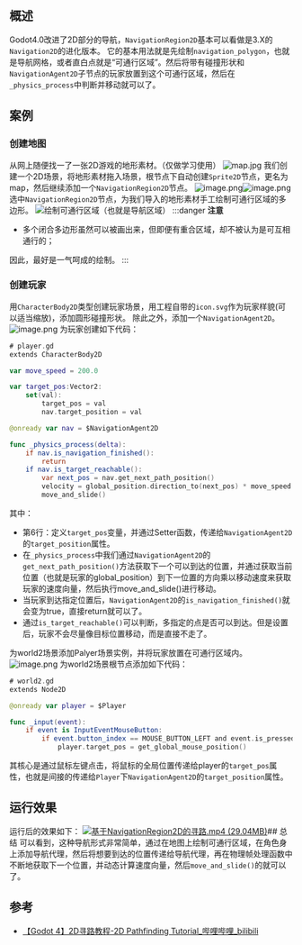 ## 概述
Godot4.0改进了2D部分的导航，`NavigationRegion2D`基本可以看做是3.X的`Navigation2D`的进化版本。
它的基本用法就是先绘制`navigation_polygon`，也就是导航网格，或者直白点就是“可通行区域”。然后将带有碰撞形状和`NavigationAgent2D`子节点的玩家放置到这个可通行区域，然后在`_physics_process`中判断并移动就可以了。
## 案例
### 创建地图
从网上随便找一了一张2D游戏的地形素材。（仅做学习使用）
![map.jpg](https://cdn.nlark.com/yuque/0/2023/jpeg/8438332/1686487947542-491a5ece-1efe-4e72-88a7-d5e885ac16ec.jpeg#averageHue=%232b3f29&clientId=u50fdf842-7e80-4&from=drop&height=348&id=uf0438def&originHeight=640&originWidth=640&originalType=binary&ratio=3&rotation=0&showTitle=false&size=48930&status=done&style=none&taskId=u71fd4b46-dc4c-432a-9e1a-eb8ee98eba8&title=&width=348)
我们创建一个2D场景，将地形素材拖入场景，根节点下自动创建`Sprite2D`节点，更名为map，然后继续添加一个`NavigationRegion2D`节点。
![image.png](https://cdn.nlark.com/yuque/0/2023/png/8438332/1686487848671-82e8329e-690e-43a0-86f0-d24d259c4229.png#averageHue=%232a2f39&clientId=u50fdf842-7e80-4&from=paste&height=112&id=ue326a8e0&originHeight=337&originWidth=558&originalType=binary&ratio=3&rotation=0&showTitle=false&size=25218&status=done&style=none&taskId=u751f3240-55db-4ae6-ade0-6ecca1c0f44&title=&width=186)![image.png](https://cdn.nlark.com/yuque/0/2023/png/8438332/1686487872122-b286495c-d2be-475a-80d7-f7cfe520f8b3.png#averageHue=%2331452b&clientId=u50fdf842-7e80-4&from=paste&height=356&id=uf412d094&originHeight=1068&originWidth=1074&originalType=binary&ratio=3&rotation=0&showTitle=false&size=1077449&status=done&style=none&taskId=u219a3ac3-9675-4ef4-9251-7b8e62b09df&title=&width=358)
选中`NavigationRegion2D`节点，为我们导入的地形素材手工绘制可通行区域的多边形。
![绘制可通行区域（也就是导航区域）](https://cdn.nlark.com/yuque/0/2023/png/8438332/1686488168856-c030b6d5-ec38-4a76-9538-4a7285345db7.png#averageHue=%232e422a&clientId=u50fdf842-7e80-4&from=paste&height=421&id=uc77674f8&originHeight=1263&originWidth=1074&originalType=binary&ratio=3&rotation=0&showTitle=true&size=1139845&status=done&style=none&taskId=uc14d4ee6-d311-4e51-853a-46e338a192b&title=%E7%BB%98%E5%88%B6%E5%8F%AF%E9%80%9A%E8%A1%8C%E5%8C%BA%E5%9F%9F%EF%BC%88%E4%B9%9F%E5%B0%B1%E6%98%AF%E5%AF%BC%E8%88%AA%E5%8C%BA%E5%9F%9F%EF%BC%89&width=358 "绘制可通行区域（也就是导航区域）")
:::danger
**注意**

- 多个闭合多边形虽然可以被画出来，但即便有重合区域，却不被认为是可互相通行的；

因此，最好是一气呵成的绘制。
:::
### 创建玩家
用`CharacterBody2D`类型创建玩家场景，用工程自带的`icon.svg`作为玩家样貌(可以适当缩放)，添加圆形碰撞形状。
除此之外，添加一个`NavigationAgent2D`。
![image.png](https://cdn.nlark.com/yuque/0/2023/png/8438332/1686485151635-a90d7c98-014f-4226-ac4a-92d600263716.png#averageHue=%232a7185&clientId=u50fdf842-7e80-4&from=paste&height=183&id=u3134b194&originHeight=550&originWidth=1272&originalType=binary&ratio=3&rotation=0&showTitle=false&size=74357&status=done&style=none&taskId=u2bcd6003-1842-4e36-9f5a-7d85941fb1f&title=&width=424)
为玩家创建如下代码：
```swift
# player.gd
extends CharacterBody2D

var move_speed = 200.0

var target_pos:Vector2:
	set(val):
		target_pos = val
		nav.target_position = val

@onready var nav = $NavigationAgent2D

func _physics_process(delta):
	if nav.is_navigation_finished():
		return
	if nav.is_target_reachable():
		var next_pos = nav.get_next_path_position()
		velocity = global_position.direction_to(next_pos) * move_speed
		move_and_slide()

```
其中：

- 第6行：定义`target_pos`变量，并通过Setter函数，传递给`NavigationAgent2D`的`target_position`属性。
- 在`_physics_process`中我们通过`NavigationAgent2D`的`get_next_path_position()`方法获取下一个可以到达的位置，并通过获取当前位置（也就是玩家的global_position）到下一位置的方向乘以移动速度来获取玩家的速度向量，然后执行move_and_slide()进行移动。
- 当玩家到达指定位置后，`NavigationAgent2D`的`is_navigation_finished()`就会变为true，直接return就可以了。
- 通过`is_target_reachable()`可以判断，多指定的点是否可以到达。但是设置后，玩家不会尽量像目标位置移动，而是直接不走了。

为world2场景添加Palyer场景实例，并将玩家放置在可通行区域内。
![image.png](https://cdn.nlark.com/yuque/0/2023/png/8438332/1686489101275-4aac234a-6e34-4fe0-ae0b-03dd8041e32e.png#averageHue=%23315e53&clientId=u50fdf842-7e80-4&from=paste&height=427&id=uf6940829&originHeight=1280&originWidth=1723&originalType=binary&ratio=3&rotation=0&showTitle=false&size=1238954&status=done&style=none&taskId=u40fea39e-8de5-465a-80d0-311377bd33c&title=&width=574.3333333333334)
为world2场景根节点添加如下代码：
```swift
# world2.gd
extends Node2D

@onready var player = $Player

func _input(event):
	if event is InputEventMouseButton:
		if event.button_index == MOUSE_BUTTON_LEFT and event.is_pressed():
			player.target_pos = get_global_mouse_position()
```
其核心是通过鼠标左键点击，将鼠标的全局位置传递给player的`target_pos`属性，也就是间接的传递给`Player`下`NavigationAgent2D`的`target_position`属性。
## 运行效果
运行后的效果如下：
[![基于NavigationRegion2D的寻路.mp4 (29.04MB)](https://gw.alipayobjects.com/mdn/prod_resou/afts/img/A*NNs6TKOR3isAAAAAAAAAAABkARQnAQ)]()## 总结
可以看到，这种导航形式非常简单，通过在地图上绘制可通行区域，在角色身上添加导航代理，然后将想要到达的位置传递给导航代理，再在物理帧处理函数中不断地获取下一个位置，并动态计算速度向量，然后`move_and_slide()`的就可以了。
## 参考

- [【Godot 4】2D寻路教程-2D Pathfinding Tutorial_哔哩哔哩_bilibili](https://www.bilibili.com/video/BV1GP411Q7x9/?spm_id_from=333.337.search-card.all.click&vd_source=2f49ad1693bc7945c7bf165c74c86263)
